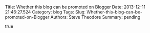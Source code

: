Title: Whether this blog can be promoted on Blogger
Date: 2013-12-11 21:46:27.524
Category: blog
Tags: 
Slug: Whether-this-blog-can-be-promoted-on-Blogger
Authors: Steve Theodore
Summary: pending

true

